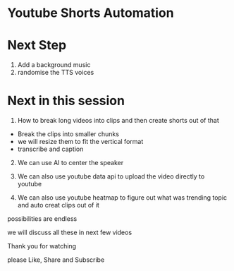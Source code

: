 # Youtube Shorts Automation


# Next Step

1. Add a background music
2. randomise the TTS voices

# Next in this session

1. How to break long videos into clips and then create shorts out of that
  - Break the clips into smaller chunks
  - we will resize them to fit the vertical format
  - transcribe and caption

2. We can use AI to center the speaker

3. We can also use youtube data api to upload the video directly to youtube
4. We can also use youtube heatmap to figure out what was trending topic and auto creat clips out of it

possibilities are endless

we will discuss all these in next few videos

Thank you for watching

please Like, Share and Subscribe